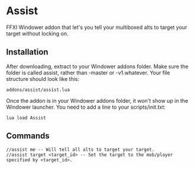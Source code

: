 # Assist
FFXI Windower addon that let's you tell your multiboxed alts to target your target without locking on.

## Installation
After downloading, extract to your Windower addons folder. Make sure the folder is called assist, rather than -master or -v1.whatever. Your file structure should look like this:

    addons/assist/assist.lua

Once the addon is in your Windower addons folder, it won't show up in the Windower launcher. You need to add a line to your scripts/init.txt:

    lua load Assist

## Commands

    //assist me -- Will tell all alts to target your target.  
    //assist target <target_id> -- Set the target to the mob/player specified by <target_id>.
